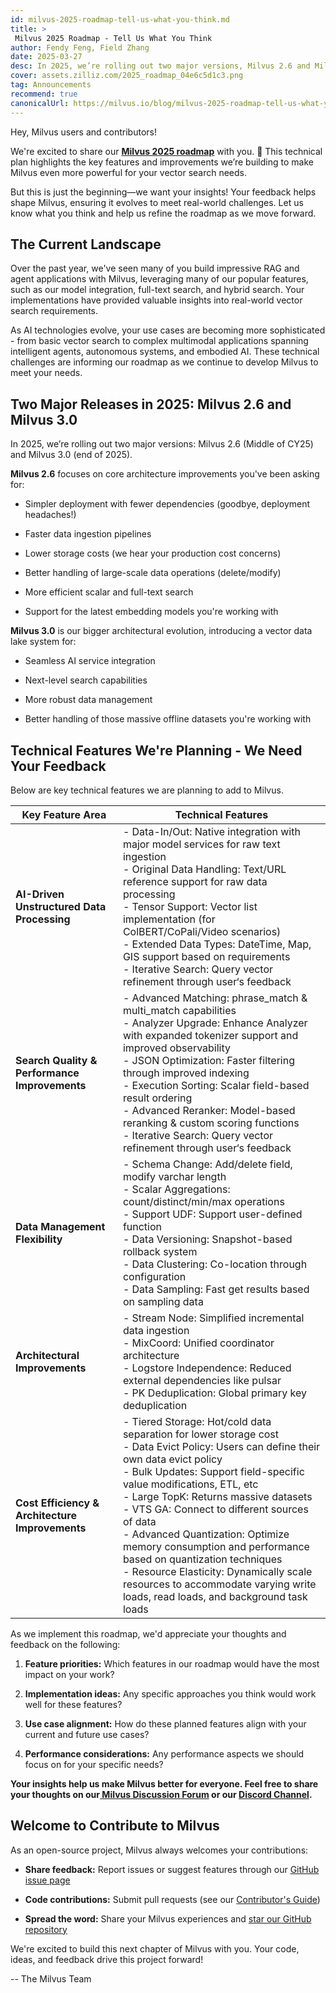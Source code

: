 ```yaml
---
id: milvus-2025-roadmap-tell-us-what-you-think.md
title: >
 Milvus 2025 Roadmap - Tell Us What You Think
author: Fendy Feng, Field Zhang 
date: 2025-03-27
desc: In 2025, we’re rolling out two major versions, Milvus 2.6 and Milvus 3.0, and many other technical features. We welcome you to share your thoughts with us. 
cover: assets.zilliz.com/2025_roadmap_04e6c5d1c3.png
tag: Announcements
recommend: true
canonicalUrl: https://milvus.io/blog/milvus-2025-roadmap-tell-us-what-you-think.md
---
```


Hey, Milvus users and contributors!

We're excited to share our [**Milvus 2025 roadmap**](https://milvus.io/docs/roadmap.md) with you. 🚀 This technical plan highlights the key features and improvements we’re building to make Milvus even more powerful for your vector search needs.

But this is just the beginning—we want your insights! Your feedback helps shape Milvus, ensuring it evolves to meet real-world challenges. Let us know what you think and help us refine the roadmap as we move forward.


## The Current Landscape

Over the past year, we've seen many of you build impressive RAG and agent applications with Milvus, leveraging many of our popular features, such as our model integration, full-text search, and hybrid search. Your implementations have provided valuable insights into real-world vector search requirements.

As AI technologies evolve, your use cases are becoming more sophisticated - from basic vector search to complex multimodal applications spanning intelligent agents, autonomous systems, and embodied AI. These technical challenges are informing our roadmap as we continue to develop Milvus to meet your needs.


## Two Major Releases in 2025: Milvus 2.6 and Milvus 3.0 

In 2025, we’re rolling out two major versions: Milvus 2.6 (Middle of CY25) and Milvus 3.0 (end of 2025). 

**Milvus 2.6** focuses on core architecture improvements you've been asking for:

- Simpler deployment with fewer dependencies (goodbye, deployment headaches!)

- Faster data ingestion pipelines

- Lower storage costs (we hear your production cost concerns)

- Better handling of large-scale data operations (delete/modify)

- More efficient scalar and full-text search

- Support for the latest embedding models you're working with

**Milvus 3.0** is our bigger architectural evolution, introducing a vector data lake system for:

- Seamless AI service integration

- Next-level search capabilities

- More robust data management

- Better handling of those massive offline datasets you're working with


## Technical Features We're Planning - We Need Your Feedback

Below are key technical features we are planning to add to Milvus. 


| **Key Feature Area**                   | **Technical Features**                                                                                                                                                                |
|----------------------------------------|----------------------------------------------------------------------------------------------------------------------------------------------------------------------------------------|
| **AI-Driven Unstructured Data Processing** | - Data-In/Out: Native integration with major model services for raw text ingestion<br>- Original Data Handling: Text/URL reference support for raw data processing<br>- Tensor Support: Vector list implementation (for ColBERT/CoPali/Video scenarios)<br>- Extended Data Types: DateTime, Map, GIS support based on requirements<br>- Iterative Search: Query vector refinement through user‘s feedback |
| **Search Quality & Performance Improvements** | - Advanced Matching: phrase_match & multi_match capabilities<br>- Analyzer Upgrade: Enhance Analyzer with expanded tokenizer support and improved observability<br>- JSON Optimization: Faster filtering through improved indexing<br>- Execution Sorting: Scalar field-based result ordering<br>- Advanced Reranker: Model-based reranking & custom scoring functions<br>- Iterative Search: Query vector refinement through user‘s feedback |
| **Data Management Flexibility** | - Schema Change: Add/delete field, modify varchar length<br>- Scalar Aggregations: count/distinct/min/max operations<br>- Support UDF: Support user-defined function<br>- Data Versioning: Snapshot-based rollback system<br>- Data Clustering: Co-location through configuration<br>- Data Sampling: Fast get results based on sampling data |
| **Architectural Improvements** | - Stream Node: Simplified incremental data ingestion<br>- MixCoord: Unified coordinator architecture<br>- Logstore Independence: Reduced external dependencies like pulsar<br>- PK Deduplication: Global primary key deduplication |
| **Cost Efficiency & Architecture Improvements** | - Tiered Storage: Hot/cold data separation for lower storage cost<br>- Data Evict Policy: Users can define their own data evict policy<br>- Bulk Updates: Support field-specific value modifications, ETL, etc<br>- Large TopK: Returns massive datasets<br>- VTS GA: Connect to different sources of data<br>- Advanced Quantization: Optimize memory consumption and performance based on quantization techniques<br>- Resource Elasticity: Dynamically scale resources to accommodate varying write loads, read loads, and background task loads |



As we implement this roadmap, we'd appreciate your thoughts and feedback on the following:

1. **Feature priorities:** Which features in our roadmap would have the most impact on your work?

2. **Implementation ideas:** Any specific approaches you think would work well for these features?

3. **Use case alignment:** How do these planned features align with your current and future use cases?

4. **Performance considerations:** Any performance aspects we should focus on for your specific needs?

**Your insights help us make Milvus better for everyone. Feel free to share your thoughts on our[ Milvus Discussion Forum](https://github.com/milvus-io/milvus/discussions/40263) or our [Discord Channel](https://discord.com/invite/8uyFbECzPX).**


## Welcome to Contribute to Milvus

As an open-source project, Milvus always welcomes your contributions:

- **Share feedback:** Report issues or suggest features through our [GitHub issue page](https://github.com/milvus-io/milvus/issues)

- **Code contributions:** Submit pull requests (see our [Contributor's Guide](https://github.com/milvus-io/milvus/blob/82915a9630ab0ff40d7891b97c367ede5726ff7c/CONTRIBUTING.md))

- **Spread the word:** Share your Milvus experiences and [star our GitHub repository](https://github.com/milvus-io/milvus)

We're excited to build this next chapter of Milvus with you. Your code, ideas, and feedback drive this project forward!

-- The Milvus Team 
